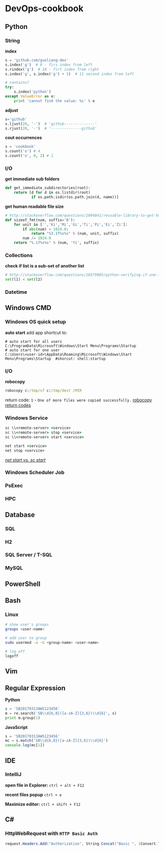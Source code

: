 # DevOps-cookbook

## Python

### String

**index**
```python
s = 'github.com/guoliang-dev'
s.index('g')  # 0 - firs index from left
s.rindex('g')  # 18 - firt index from right
s.index('g', s.index('g') + 1)  # 11 second index from left

# contains? 
try:
    s.index('python')
except ValueError as e:
    print 'cannot find the value: %s' % e
```

**adjust**
```python
s='github'
s.ljust(20, '-')  # 'github--------------'
s.rjust(20, '-')  # '--------------github'
```

**cout occurrences**
```python
s = 'cookbook'
s.count('o') # 4
s.count('o', 0, 2) # 1
```

### I/O

**get immediate sub folders**

```python
def get_immediate_subdirectories(root):
    return [d for d in os.listdir(root)
            if os.path.isdir(os.path.join(d, name))]
```

**get human readable file size**

```python
# http://stackoverflow.com/questions/1094841/reusable-library-to-get-human-readable-version-of-file-size
def sizeof_fmt(num, suffix='B'):
    for unit in ['','Ki','Mi','Gi','Ti','Pi','Ei','Zi']:
        if abs(num) < 1024.0:
            return "%3.1f%s%s" % (num, unit, suffix)
        num /= 1024.0
    return "%.1f%s%s" % (num, 'Yi', suffix)
```

### Collections 

**check if list is a sub-set of another list**
```python
# http://stackoverflow.com/questions/16579085/python-verifying-if-one-list-is-a-subset-of-the-other
set(l1) < set(l2)
```

### Datetime



## Windows CMD

### Windows OS quick setup

**auto start**
add app shortcut to: 
```
# auto start for all users
C:\ProgramData\Microsoft\Windows\Start Menu\Programs\Startup
# auto start for one user
C:\Users\<user-id>\AppData\Roaming\Microsoft\Windows\Start Menu\Programs\Startup  #shorcut: shell:startup
```

### I/O

**robocopy**
```bat
robocopy c:/tmp/sf c:/tmp/dest /MIR

```
return code: `1` - `One of more files were copied successfully.` [robocopy return codes](https://blogs.technet.microsoft.com/deploymentguys/2008/06/16/robocopy-exit-codes/)


### Windows Service

```bat
sc \\<remote-server> <service>
sc \\<remote-server> stop <service>
sc \\<remote-server> start <service>

net start <service>
net stop <service>
```
[*net start vs. sc start*](https://superuser.com/questions/315166/net-start-service-and-sc-start-what-is-the-difference)

### Windows Scheduler Job

### PsExec

### HPC



## Database

### SQL

### H2

### SQL Server / T-SQL

### MySQL



## PowerShell



## Bash

### Linux 
```bash
# show user's groups
groups <user-name>

# add user to group
sudo usermod -a -G <group-name> <user-name>

# log off
logoff
```

## Vim

## Regular Expression

**Python**

```python
s = 'SB20170313AWS123456'
m = re.search('SB\\d{6,8}([a-zA-Z]{3,6})\\d{6}', s)
print m.group(1)
```
**JavaScript**
```javascript
s = 'SB20170313AWS123456'
mc = s.match('SB\\d{6,8}([a-zA-Z]{3,6})\\d{6}')
console.log(mc[1])
```

## IDE

### IntelliJ 

**open file in Explorer:** `ctrl + alt + F12`

**recent files popup** `ctrl + e`

**Maximize editor:** `ctrl + shift + F12`

## C#

### HttpWebRequest with `HTTP Basic Auth`

```csharp
request.Headers.Add("Authorization", String.Concat("Basic ", (Convert.ToBase64String(Encoding.UTF8.GetBytes(string.Format("{0}:", {Your-PrivateKey}))))));
```
